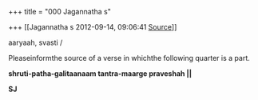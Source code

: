 +++
title = "000 Jagannatha s"

+++
[[Jagannatha s	2012-09-14, 09:06:41 [Source](https://groups.google.com/g/bvparishat/c/TXrYX1Aq5Ps)]]



aaryaah, svasti /



Pleaseinformthe source of a verse in whichthe following quarter is a part.



**shruti-patha-galitaanaam tantra-maarge praveshah \|\|**



**SJ**

